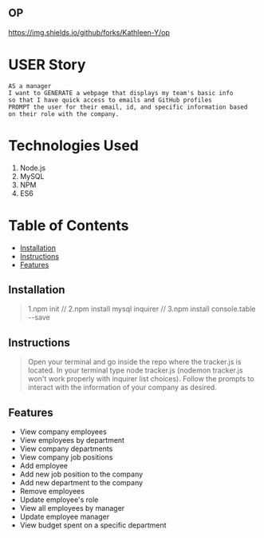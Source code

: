 ## OP

https://img.shields.io/github/forks/Kathleen-Y/op

# USER Story
```
AS a manager
I want to GENERATE a webpage that displays my team's basic info
so that I have quick access to emails and GitHub profiles
PROMPT the user for their email, id, and specific information based 
on their role with the company. 
```

# Technologies Used

1. Node.js
2. MySQL
2. NPM
3. ES6

# Table of Contents

* [Installation](#installation)
* [Instructions](#instructions)
* [Features](#features)

## Installation
> 1.npm init // 2.npm install mysql inquirer // 3.npm install console.table --save

## Instructions
> Open your terminal and go inside the repo where the tracker.js is located. In your terminal type node tracker.js (nodemon tracker.js won't work properly with inquirer list choices). Follow the prompts to interact with the information of your company as desired.

## Features
* View company employees
* View employees by department
* View company departments
* View company job positions
* Add employee
* Add new job position to the company
* Add new department to the company
* Remove employees
* Update employee's role
* View all employees by manager
* Update employee manager
* View budget spent on a specific department
